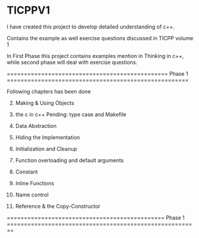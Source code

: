 # TICPPV1

I have created this project to develop detailed understanding of c++.

Contains the example as well exercise questions discussed in TICPP volume 1

In First Phase this project contains examples mention in Thinking in c++, while second phase will deal with exercise questions.

=============================================== Phase 1 =====================================================

Following chapters has been done

2. Making & Using Objects

3. the c in c++
        Pending: type case and Makefile

4. Data Abstraction

5. Hiding the Implementation 

6. Initialization and Cleanup

7. Function overloading and default arguments

8. Constant

9. Inline Functions

10. Name control

11. Reference & the Copy-Constructor

============================================== Phase 1 ========================================================
